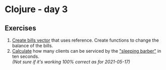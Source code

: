 # Clojure - day 3

## Exercises
1. [Create bills vector](./bills.clj) that uses reference. Create functions to change the balance of the bills.
2. [Calculate](./barber.clj) how many clients can be serviced by the ["sleeping barber"](https://en.wikipedia.org/wiki/Sleeping_barber_problem) in ten seconds.\
   *(Not sure if it's working 100% correct as for 2021-05-17)*